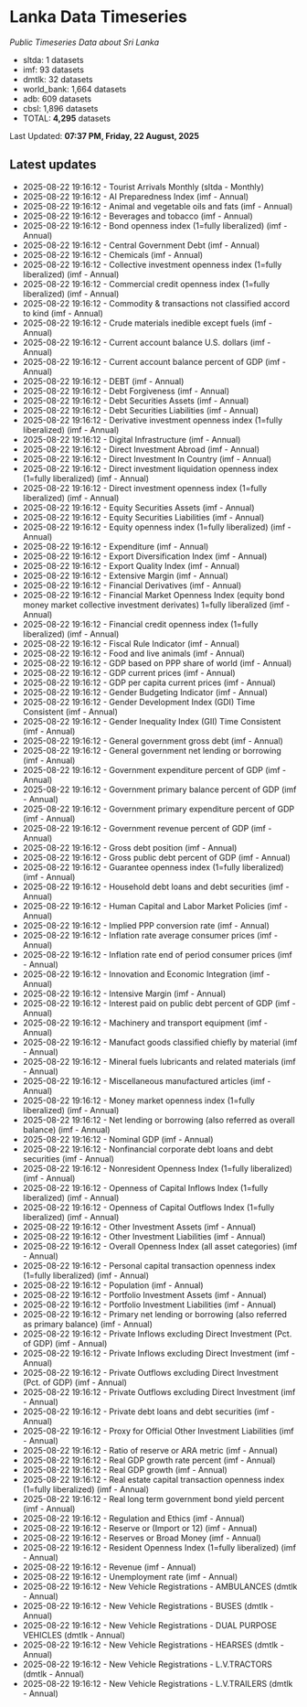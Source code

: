 # Lanka Data Timeseries
*Public Timeseries Data about Sri Lanka*

* sltda: 1 datasets
* imf: 93 datasets
* dmtlk: 32 datasets
* world_bank: 1,664 datasets
* adb: 609 datasets
* cbsl: 1,896 datasets
* TOTAL: **4,295** datasets

Last Updated: **07:37 PM, Friday, 22 August, 2025**

## Latest updates

* 2025-08-22 19:16:12 - Tourist Arrivals Monthly (sltda - Monthly)
* 2025-08-22 19:16:12 - AI Preparedness Index (imf - Annual)
* 2025-08-22 19:16:12 - Animal and vegetable oils and fats (imf - Annual)
* 2025-08-22 19:16:12 - Beverages and tobacco (imf - Annual)
* 2025-08-22 19:16:12 - Bond openness index (1=fully liberalized) (imf - Annual)
* 2025-08-22 19:16:12 - Central Government Debt (imf - Annual)
* 2025-08-22 19:16:12 - Chemicals (imf - Annual)
* 2025-08-22 19:16:12 - Collective investment openness index (1=fully liberalized) (imf - Annual)
* 2025-08-22 19:16:12 - Commercial credit openness index (1=fully liberalized) (imf - Annual)
* 2025-08-22 19:16:12 - Commodity & transactions not classified accord to kind (imf - Annual)
* 2025-08-22 19:16:12 - Crude materials inedible except fuels (imf - Annual)
* 2025-08-22 19:16:12 - Current account balance U.S. dollars (imf - Annual)
* 2025-08-22 19:16:12 - Current account balance percent of GDP (imf - Annual)
* 2025-08-22 19:16:12 - DEBT (imf - Annual)
* 2025-08-22 19:16:12 - Debt Forgiveness (imf - Annual)
* 2025-08-22 19:16:12 - Debt Securities Assets (imf - Annual)
* 2025-08-22 19:16:12 - Debt Securities Liabilities (imf - Annual)
* 2025-08-22 19:16:12 - Derivative investment openness index (1=fully liberalized) (imf - Annual)
* 2025-08-22 19:16:12 - Digital Infrastructure (imf - Annual)
* 2025-08-22 19:16:12 - Direct Investment Abroad (imf - Annual)
* 2025-08-22 19:16:12 - Direct Investment In Country (imf - Annual)
* 2025-08-22 19:16:12 - Direct investment liquidation openness index (1=fully liberalized) (imf - Annual)
* 2025-08-22 19:16:12 - Direct investment openness index (1=fully liberalized) (imf - Annual)
* 2025-08-22 19:16:12 - Equity Securities Assets (imf - Annual)
* 2025-08-22 19:16:12 - Equity Securities Liabilities (imf - Annual)
* 2025-08-22 19:16:12 - Equity openness index (1=fully liberalized) (imf - Annual)
* 2025-08-22 19:16:12 - Expenditure (imf - Annual)
* 2025-08-22 19:16:12 - Export Diversification Index (imf - Annual)
* 2025-08-22 19:16:12 - Export Quality Index (imf - Annual)
* 2025-08-22 19:16:12 - Extensive Margin (imf - Annual)
* 2025-08-22 19:16:12 - Financial Derivatives (imf - Annual)
* 2025-08-22 19:16:12 - Financial Market Openness Index (equity bond money market collective investment derivates) 1=fully liberalized (imf - Annual)
* 2025-08-22 19:16:12 - Financial credit openness index (1=fully liberalized) (imf - Annual)
* 2025-08-22 19:16:12 - Fiscal Rule Indicator (imf - Annual)
* 2025-08-22 19:16:12 - Food and live animals (imf - Annual)
* 2025-08-22 19:16:12 - GDP based on PPP share of world (imf - Annual)
* 2025-08-22 19:16:12 - GDP current prices (imf - Annual)
* 2025-08-22 19:16:12 - GDP per capita current prices (imf - Annual)
* 2025-08-22 19:16:12 - Gender Budgeting Indicator (imf - Annual)
* 2025-08-22 19:16:12 - Gender Development Index (GDI) Time Consistent (imf - Annual)
* 2025-08-22 19:16:12 - Gender Inequality Index (GII) Time Consistent (imf - Annual)
* 2025-08-22 19:16:12 - General government gross debt (imf - Annual)
* 2025-08-22 19:16:12 - General government net lending or borrowing (imf - Annual)
* 2025-08-22 19:16:12 - Government expenditure percent of GDP (imf - Annual)
* 2025-08-22 19:16:12 - Government primary balance percent of GDP (imf - Annual)
* 2025-08-22 19:16:12 - Government primary expenditure percent of GDP (imf - Annual)
* 2025-08-22 19:16:12 - Government revenue percent of GDP (imf - Annual)
* 2025-08-22 19:16:12 - Gross debt position (imf - Annual)
* 2025-08-22 19:16:12 - Gross public debt percent of GDP (imf - Annual)
* 2025-08-22 19:16:12 - Guarantee openness index (1=fully liberalized) (imf - Annual)
* 2025-08-22 19:16:12 - Household debt loans and debt securities (imf - Annual)
* 2025-08-22 19:16:12 - Human Capital and Labor Market Policies (imf - Annual)
* 2025-08-22 19:16:12 - Implied PPP conversion rate (imf - Annual)
* 2025-08-22 19:16:12 - Inflation rate average consumer prices (imf - Annual)
* 2025-08-22 19:16:12 - Inflation rate end of period consumer prices (imf - Annual)
* 2025-08-22 19:16:12 - Innovation and Economic Integration (imf - Annual)
* 2025-08-22 19:16:12 - Intensive Margin (imf - Annual)
* 2025-08-22 19:16:12 - Interest paid on public debt percent of GDP (imf - Annual)
* 2025-08-22 19:16:12 - Machinery and transport equipment (imf - Annual)
* 2025-08-22 19:16:12 - Manufact goods classified chiefly by material (imf - Annual)
* 2025-08-22 19:16:12 - Mineral fuels lubricants and related materials (imf - Annual)
* 2025-08-22 19:16:12 - Miscellaneous manufactured articles (imf - Annual)
* 2025-08-22 19:16:12 - Money market openness index (1=fully liberalized) (imf - Annual)
* 2025-08-22 19:16:12 - Net lending or borrowing (also referred as overall balance) (imf - Annual)
* 2025-08-22 19:16:12 - Nominal GDP (imf - Annual)
* 2025-08-22 19:16:12 - Nonfinancial corporate debt loans and debt securities (imf - Annual)
* 2025-08-22 19:16:12 - Nonresident Openness Index (1=fully liberalized) (imf - Annual)
* 2025-08-22 19:16:12 - Openness of Capital Inflows Index (1=fully liberalized) (imf - Annual)
* 2025-08-22 19:16:12 - Openness of Capital Outflows Index (1=fully liberalized) (imf - Annual)
* 2025-08-22 19:16:12 - Other Investment Assets (imf - Annual)
* 2025-08-22 19:16:12 - Other Investment Liabilities (imf - Annual)
* 2025-08-22 19:16:12 - Overall Openness Index (all asset categories) (imf - Annual)
* 2025-08-22 19:16:12 - Personal capital transaction openness index (1=fully liberalized) (imf - Annual)
* 2025-08-22 19:16:12 - Population (imf - Annual)
* 2025-08-22 19:16:12 - Portfolio Investment Assets (imf - Annual)
* 2025-08-22 19:16:12 - Portfolio Investment Liabilities (imf - Annual)
* 2025-08-22 19:16:12 - Primary net lending or borrowing (also referred as primary balance) (imf - Annual)
* 2025-08-22 19:16:12 - Private Inflows excluding Direct Investment (Pct. of GDP) (imf - Annual)
* 2025-08-22 19:16:12 - Private Inflows excluding Direct Investment (imf - Annual)
* 2025-08-22 19:16:12 - Private Outflows excluding Direct Investment (Pct. of GDP) (imf - Annual)
* 2025-08-22 19:16:12 - Private Outflows excluding Direct Investment (imf - Annual)
* 2025-08-22 19:16:12 - Private debt loans and debt securities (imf - Annual)
* 2025-08-22 19:16:12 - Proxy for Official Other Investment Liabilities (imf - Annual)
* 2025-08-22 19:16:12 - Ratio of reserve or ARA metric (imf - Annual)
* 2025-08-22 19:16:12 - Real GDP growth rate percent (imf - Annual)
* 2025-08-22 19:16:12 - Real GDP growth (imf - Annual)
* 2025-08-22 19:16:12 - Real estate capital transaction openness index (1=fully liberalized) (imf - Annual)
* 2025-08-22 19:16:12 - Real long term government bond yield percent (imf - Annual)
* 2025-08-22 19:16:12 - Regulation and Ethics (imf - Annual)
* 2025-08-22 19:16:12 - Reserve or (Import or 12) (imf - Annual)
* 2025-08-22 19:16:12 - Reserves or Broad Money (imf - Annual)
* 2025-08-22 19:16:12 - Resident Openness Index (1=fully liberalized) (imf - Annual)
* 2025-08-22 19:16:12 - Revenue (imf - Annual)
* 2025-08-22 19:16:12 - Unemployment rate (imf - Annual)
* 2025-08-22 19:16:12 - New Vehicle Registrations - AMBULANCES (dmtlk - Annual)
* 2025-08-22 19:16:12 - New Vehicle Registrations - BUSES (dmtlk - Annual)
* 2025-08-22 19:16:12 - New Vehicle Registrations - DUAL PURPOSE VEHICLES (dmtlk - Annual)
* 2025-08-22 19:16:12 - New Vehicle Registrations - HEARSES (dmtlk - Annual)
* 2025-08-22 19:16:12 - New Vehicle Registrations - L.V.TRACTORS (dmtlk - Annual)
* 2025-08-22 19:16:12 - New Vehicle Registrations - L.V.TRAILERS (dmtlk - Annual)